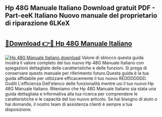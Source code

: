 ## Hp 48G Manuale Italiano Download gratuit PDF - Part-eeK Italiano Nuovo manuale del proprietario di riparazione 6LKeX

# <h2><a href="http://dfdy6l.blite.top/?on=Hp+48G+Manuale+Italiano">🔗Download 👉🔴 Hp 48G Manuale Italiano</a></h2>

[![Hp 48G Manuale Italiano download](https://i.imgur.com/lujVjoI.png)](http://dfdy6l.blite.top/?on=Hp+48G+Manuale+Italiano)
Valore di sblocco questa guida mostra il valore completo del tuo nuovo Hp 48G Manuale Italiano con spiegazioni dettagliate delle caratteristiche e delle funzioni. Si prega di conservare questo manuale per riferimento futuro.Questa guida è la tua guida affidabile per utilizzare efficacemente il tuo nuovo REDDDDDDD. Goditi L'efficienza Dell'elenco delle funzionalità mentre usi il tuo nuovo Hp 48G Manuale Italiano. Riteniamo che Hp 48G Manuale Italiano sia stata una guida dettagliata e informativa alla tua ricerca per comprendere le caratteristiche e le capacità del tuo nuovo articolo. Se hai bisogno di aiuto o hai domande, il nostro team di assistenza clienti è sempre a tua disposizione.
